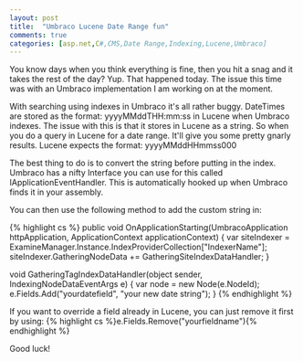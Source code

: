 ```yaml
---
layout: post
title:  "Umbraco Lucene Date Range fun"
comments: true
categories: [asp.net,C#,CMS,Date Range,Indexing,Lucene,Umbraco]
---
```


You know days when you think everything is fine, then you hit a snag and it takes the rest of the day? Yup. That happened today. The issue this time was with an Umbraco implementation I am working on at the moment.

With searching using indexes in Umbraco it's all rather buggy. DateTimes are stored as the format: yyyyMMddTHH:mm:ss in Lucene when Umbraco indexes. The issue with this is that it stores in Lucene as a string. So when you do a query in Lucene for a date range. It'll give you some pretty gnarly results. Lucene expects the format: yyyyMMddHHmmss000

The best thing to do is to convert the string before putting in the index. Umbraco has a nifty Interface you can use for this called IApplicationEventHandler. This is automatically hooked up when Umbraco finds it in your assembly.

You can then use the following method to add the custom string in:

{% highlight cs %}
public void OnApplicationStarting(UmbracoApplication httpApplication, ApplicationContext applicationContext)
{
	var siteIndexer = ExamineManager.Instance.IndexProviderCollection["IndexerName"];
	siteIndexer.GatheringNodeData += GatheringSiteIndexDataHandler;
}

void GatheringTagIndexDataHandler(object sender, IndexingNodeDataEventArgs e)
{
	var node = new Node(e.NodeId);
	e.Fields.Add("yourdatefield", "your new date string");
}
{% endhighlight %}

If you want to override a field already in Lucene, you can just remove it first by using:
{% highlight cs %}e.Fields.Remove("yourfieldname"){% endhighlight %}

Good luck!
